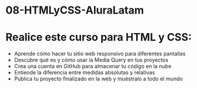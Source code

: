 # 08-HTMLyCSS-AluraLatam

<h1>Realice este curso para HTML y CSS:</h1>

<ul>
  <li>Aprende cómo hacer tu sitio web responsivo para diferentes pantallas</li>
  <li>Descubre qué es y cómo usar la Media Query en tus proyectos</li>
  <li>Crea una cuenta en GitHub para almacenar tu código en la nube</li>
  <li>Entiende la diferencia entre medidas absolutas y relativas</li>
  <li>Publica tu proyecto finalizado en la web y muéstralo a todo el mundo</li>
</ul>
